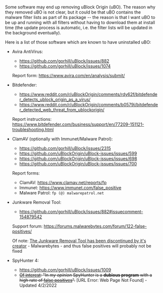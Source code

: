 Some software may end up removing uBlock Origin (uBO). The reason why they removed uBO is not clear, but it could be that uBO contains the malware filter lists as part of its package -- the reason is that I want uBO to be up and running with all filters without having to download them at install time (the update process is automatic, i.e. the filter lists will be updated in the background eventually).

Here is a list of those software which are known to have uninstalled uBO:

- Avira AntiVirus:
    - https://github.com/gorhill/uBlock/issues/882
    - https://github.com/gorhill/uBlock/issues/1074

    Report form: https://www.avira.com/en/analysis/submit/

- Bitdefender:
    - https://www.reddit.com/r/uBlockOrigin/comments/rdy62f/bitdefender_detects_ublock_origin_as_a_virus/
    - https://www.reddit.com/r/uBlockOrigin/comments/b0579i/bitdefender_detected_web_threat_from_ublockorigin/

    Report instructions: https://www.bitdefender.com/business/support/en/77209-151121-troubleshooting.html

- ClamAV (optionally with Immunet/Malware Patrol):
    - https://github.com/gorhill/uBlock/issues/2315
    - https://github.com/uBlockOrigin/uBlock-issues/issues/599
    - https://github.com/uBlockOrigin/uBlock-issues/issues/698
    - https://github.com/uBlockOrigin/uBlock-issues/issues/700

    Report forms:
    - ClamAV: https://www.clamav.net/reports/fp
    - Immunet: https://www.immunet.com/false_positive
    - Malware Patrol: `fp (@) malwarepatrol.net`

- Junkware Removal Tool:
    - https://github.com/gorhill/uBlock/issues/882#issuecomment-154879542

    Support forum: https://forums.malwarebytes.com/forum/122-false-positives/

    Of note: [The Junkware Removal Tool has been discontinued by it's creator](https://forums.malwarebytes.com/topic/213402-junkware-removal-tool-to-be-discontinued/) - Malwarebytes - and thus false positives will probably not be fixed

- SpyHunter 4:
    - https://github.com/gorhill/uBlock/issues/1009
    - ~~[Of interest](http://www.bleepingcomputer.com/forums/t/550005/spyhunter-vs-malwarebytes-vs-iobit/#entry3491488): "In _my opinion_ SpyHunter is a **dubious program** with a high rate of [false positives](https://www.mywot.com/en/scorecard/enigmasoftware.com)".~~ [URL Error: Web Page Not Found] - Updated 4/2/2022
